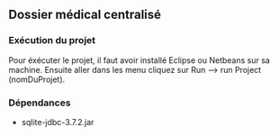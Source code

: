 ## Dossier médical centralisé

### Exécution du projet
Pour éxécuter le projet, il faut avoir installé Eclipse ou Netbeans sur sa machine.
Ensuite aller dans les menu cliquez sur Run --> run Project (nomDuProjet).

### Dépendances
- sqlite-jdbc-3.7.2.jar
